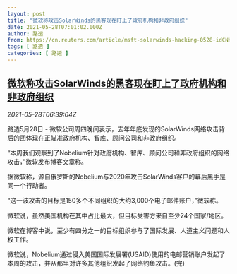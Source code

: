 ```yaml
---
layout: post
title: "微软称攻击SolarWinds的黑客现在盯上了政府机构和非政府组织"
date: 2021-05-28T07:01:02.000Z
author: 路透
from: https://cn.reuters.com/article/msft-solarwinds-hacking-0528-idCNKCS2D90HX
tags: [ 路透 ]
categories: [ 路透 ]
---
```

<!--1622185262000-->
[微软称攻击SolarWinds的黑客现在盯上了政府机构和非政府组织](https://cn.reuters.com/article/msft-solarwinds-hacking-0528-idCNKCS2D90HX)
------

<div>
<div><i>2021-05-28T06:39:04Z</i></div><p>路透5月28日 - 微软公司周四晚间表示，去年年底发现的SolarWinds网络攻击背后的团体现在正瞄准政府机构、智库、顾问公司和非政府组织。</p><p>“本周我们观察到了Nobelium针对政府机构、智库、顾问公司和非政府组织的网络攻击，”微软发布博客文章称。</p><p>据微软称，源自俄罗斯的Nobelium与2020年攻击SolarWinds客户的幕后黑手是同一个行动者。</p><p>“这一波攻击的目标是150多个不同组织的大约3,000个电子邮件账户，”微软称。</p><p>微软说，虽然美国机构在其中占比最大，但目标受害方来自至少24个国家/地区。</p><p>微软在博客中说，至少有四分之一的目标组织参与了国际发展、人道主义问题和人权工作。</p><p>微软说，Nobelium通过侵入美国国际发展署(USAID)使用的电邮营销账户发起了本周的攻击，并从那里对许多其他组织发起了网络钓鱼攻击。(完)</p>
</div>
